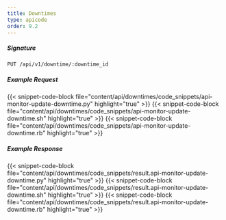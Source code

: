 ```yaml
---
title: Downtimes
type: apicode
order: 9.2
---
```


##### Signature
`PUT /api/v1/downtime/:downtime_id`
##### Example Request
{{< snippet-code-block file="content/api/downtimes/code_snippets/api-monitor-update-downtime.py" highlight="true" >}}
{{< snippet-code-block file="content/api/downtimes/code_snippets/api-monitor-update-downtime.sh" highlight="true" >}}
{{< snippet-code-block file="content/api/downtimes/code_snippets/api-monitor-update-downtime.rb" highlight="true" >}}
##### Example Response
{{< snippet-code-block file="content/api/downtimes/code_snippets/result.api-monitor-update-downtime.py" highlight="true" >}}
{{< snippet-code-block file="content/api/downtimes/code_snippets/result.api-monitor-update-downtime.sh" highlight="true" >}}
{{< snippet-code-block file="content/api/downtimes/code_snippets/result.api-monitor-update-downtime.rb" highlight="true" >}}